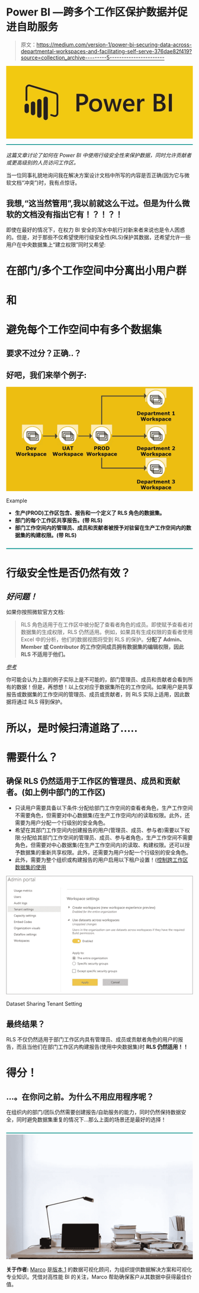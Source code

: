 # Power BI —跨多个工作区保护数据并促进自助服务

> 原文：<https://medium.com/version-1/power-bi-securing-data-across-departmental-workspaces-and-facilitating-self-serve-376dae82f419?source=collection_archive---------5----------------------->

![](img/65f7768fb217986b282e34f5799ccc62.png)![](img/a8ea457e73e1b19f8de611d23fbc3aaa.png)

*这篇文章讨论了如何在 Power BI 中使用行级安全性来保护数据，同时允许贡献者或更高级别的人员访问工作区。*

当一位同事礼貌地询问我在解决方案设计文档中所写的内容是否正确(因为它与微软文档“冲突”)时，我有点惊讶。

## **我想,“这当然管用”,我以前就这么干过。但是为什么微软的文档没有指出它有！？！？！**

即使在最好的情况下，在权力 BI 安全的浑水中航行对新来者来说也是令人困惑的。但是，对于那些不仅希望使用行级安全性(RLS)保护其数据，还希望允许一些用户在中央数据集上“建立权限”同时又希望:

# **在部门/多个工作空间中分离出小用户群**

# **和**

# **避免每个工作空间中有多个数据集**

## 要求不过分？正确..？

## **好吧，我们来举个例子:**

![](img/7fb20264e08b25fce618f41c0807817c.png)

Example

*   **生产(PROD)工作区包含、报告和一个定义了 RLS 角色的数据集。**
*   **部门的每个工作区共享报告。(带 RLS)**
*   **部门工作空间内的管理员、成员和贡献者被授予对驻留在生产工作空间内的数据集的构建权限。(带 RLS)**

![](img/a8ea457e73e1b19f8de611d23fbc3aaa.png)

# **行级安全性是否仍然有效？**

## ***好问题！***

如果你按照微软官方文档:

> RLS 角色适用于在工作区中被分配了查看者角色的成员。即使赋予查看者对数据集的生成权限，RLS 仍然适用。例如，如果具有生成权限的查看者使用 Excel 中的分析，他们的数据视图将受到 RLS 的保护。**分配了 Admin、Member 或 Contributor 的工作空间成员拥有数据集的编辑权限，因此 RLS 不适用于他们。**

[*参考*](https://docs.microsoft.com/en-us/power-bi/enterprise/service-admin-rls#using-rls-with-workspaces-in-power-bi)

你可能会认为上面的例子实际上是不可能的，部门管理员、成员和贡献者会看到所有的数据！但是，再想想！以上仅对应于数据集所在的工作空间。如果用户是共享报告或数据集的工作空间的管理员、成员或贡献者，则 RLS 实际上适用，因此数据将通过 RLS 得到保护。

# 所以，是时候扫清道路了…..

# **需要什么？**

## **确保 RLS 仍然适用于工作区的管理员、成员和贡献者。(如上例中部门的工作区)**

*   只读用户需要具备以下条件:分配给部门工作空间的查看者角色，生产工作空间不需要角色，但需要对中心数据集(在生产工作空间内)的读取权限。此外，还需要为用户分配一个行级别的安全角色。
*   希望在其部门工作空间内创建报告的用户(管理员、成员、参与者)需要以下权限:分配给其部门工作空间的管理员、成员、参与者角色，生产工作空间不需要角色，但需要对中心数据集(在生产工作空间内)的读取、构建权限。还可以授予数据集的重新共享权限。此外，还需要为用户分配一个行级别的安全角色。
*   此外，需要为整个组织或构建报告的用户启用以下租户设置！([控制跨工作区数据集的使用](https://docs.microsoft.com/en-us/power-bi/connect-data/service-datasets-admin-across-workspaces)

![](img/e953039c7e7199010d7452171b397163.png)

Dataset Sharing Tenant Setting

## 最终结果？

RLS 不仅仍然适用于部门工作区内具有管理员、成员或贡献者角色的用户的报告，而且当他们在部门工作区内构建报告(使用中央数据集)时 **RLS 仍然适用！！**

# **得分！**

## **…。在你问之前。为什么不用应用程序呢？**

在组织内的部门/团队仍然需要创建报告/自助服务的能力，同时仍然保持数据安全，同时避免数据集重复的情况下…那么上面的场景还是最好的选择！

![](img/a8ea457e73e1b19f8de611d23fbc3aaa.png)![](img/fecef6aed38f73a04a4c673decaa5406.png)

**关于作者:** [Marco](https://www.linkedin.com/in/marcofrondella) 是[版本 1](https://www.version1.com/) 的数据可视化顾问，为组织提供数据解决方案和可视化专业知识。凭借对高性能 BI 的关注，Marco 帮助确保客户从其数据中获得最佳价值。